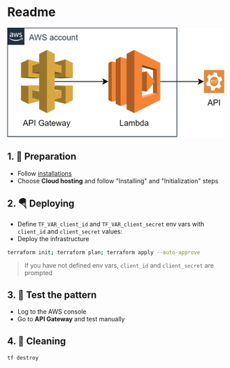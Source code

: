 # Readme

<img src="apigateway_lambda_api.drawio.svg" alt="apigateway_lambda_api.drawio.svg" style="width:500px;height:auto;">

## 1. 📝 Preparation
- Follow [installations](https://github.com/veben/aws_terraform_snippets/blob/main/readme.md)
- Choose **Cloud hosting** and follow "Installing" and "Initialization" steps

## 2. 🪂 Deploying
- Define `TF_VAR_client_id` and `TF_VAR_client_secret` env vars with `client_id` and `client_secret` values:
- Deploy the infrastructure
```sh
terraform init; terraform plan; terraform apply --auto-approve
```

> If you have not defined env vars, `client_id` and `client_secret` are prompted

## 3. 🧪 Test the pattern
- Log to the AWS console
- Go to **API Gateway** and test manually

## 4. 🚿 Cleaning
```sh
tf destroy
```
